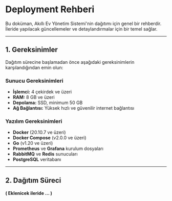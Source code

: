 # Deployment Rehberi

Bu doküman, Akıllı Ev Yönetim Sistemi'nin dağıtımı için genel bir rehberdir. İleride yapılacak güncellemeler ve detaylandırmalar için bir temel sağlar.

---

## **1. Gereksinimler**

Dağıtım sürecine başlamadan önce aşağıdaki gereksinimlerin karşılandığından emin olun:

### **Sunucu Gereksinimleri**
- **İşlemci:** 4 çekirdek ve üzeri
- **RAM:** 8 GB ve üzeri
- **Depolama:** SSD, minimum 50 GB
- **Ağ Bağlantısı:** Yüksek hızlı ve güvenilir internet bağlantısı

### **Yazılım Gereksinimleri**
- **Docker** (20.10.7 ve üzeri)
- **Docker Compose** (v2.0.0 ve üzeri)
- **Go** (v1.20 ve üzeri)
- **Prometheus** ve **Grafana** kurulum dosyaları
- **RabbitMQ** ve **Redis** sunucuları
- **PostgreSQL** veritabanı

---

## **2. Dağıtım Süreci**

#### **( Eklenicek ileride ... )**